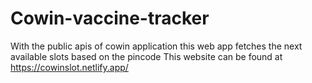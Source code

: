 # Cowin-vaccine-tracker
With the public apis of cowin application this web app fetches the next available slots based on the pincode
This website can be found at <a href="https://cowinslot.netlify.app/">https://cowinslot.netlify.app/</a>
